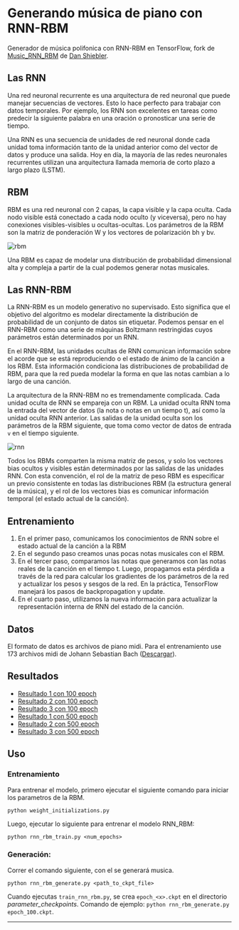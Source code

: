 # Generando música de piano con RNN-RBM
Generador de música polifonica con RNN-RBM en TensorFlow, fork de [Music_RNN_RBM](https://github.com/cesern/Music_RNN_RBM) de [Dan Shiebler](https://github.com/dshieble).

##  Las RNN
Una red neuronal recurrente es una arquitectura de red neuronal que puede manejar secuencias de vectores. Esto lo hace perfecto para trabajar con datos temporales. Por ejemplo, los RNN son excelentes en tareas como predecir la siguiente palabra en una oración o pronosticar una serie de tiempo.

Una RNN es una secuencia de unidades de red neuronal donde cada unidad toma información tanto de la unidad anterior como del vector de datos y produce una salida. Hoy en día, la mayoría de las redes neuronales recurrentes utilizan una arquitectura llamada memoria de corto plazo a largo plazo (LSTM).
## RBM
RBM es una red neuronal con 2 capas, la capa visible y la capa oculta. Cada nodo visible está conectado a cada nodo oculto (y viceversa), pero no hay conexiones visibles-visibles u ocultas-ocultas. Los parámetros de la RBM son la matriz de ponderación W y los vectores de polarización bh y bv.

![rbm](images/RBM.png)

Una RBM es capaz de modelar una distribución de probabilidad dimensional alta y compleja a partir de la cual podemos generar notas musicales.
## Las RNN-RBM
La RNN-RBM es un modelo generativo no supervisado. Esto significa que el objetivo del algoritmo es modelar directamente la distribución de probabilidad de un conjunto de datos sin etiquetar. Podemos pensar en el RNN-RBM como una serie de máquinas Boltzmann restringidas cuyos parámetros están determinados por un RNN.

En el RNN-RBM, las unidades ocultas de RNN comunican información sobre el acorde que se está reproduciendo o el estado de ánimo de la canción a los RBM. Esta información condiciona las distribuciones de probabilidad de RBM, para que la red pueda modelar la forma en que las notas cambian a lo largo de una canción.

La arquitectura de la RNN-RBM no es tremendamente complicada. Cada unidad oculta de RNN se empareja con un RBM. La unidad oculta RNN toma la entrada del vector de datos (la nota o notas en un tiempo t), así como la unidad oculta RNN anterior. Las salidas de la unidad oculta son los parámetros de la RBM siguiente, que toma como vector de datos de entrada `v` en el tiempo siguiente.

![rnn](images/RNNRBM.png)

Todos los RBMs comparten la misma matriz de pesos, y solo los vectores bias ocultos y visibles están determinados por las salidas de las unidades RNN. Con esta convención, el rol de la matriz de peso RBM es especificar un previo consistente en todas las distribuciones RBM (la estructura general de la música), y el rol de los vectores bias es comunicar información temporal (el estado actual de la canción).

## Entrenamiento

1. En el primer paso, comunicamos los conocimientos de RNN sobre el estado actual de la canción a la RBM
2. En el segundo paso creamos unas pocas notas musicales con el RBM.
3. En el tercer paso, comparamos las notas que generamos con las notas reales de la canción en el tiempo t. Luego, propagamos esta pérdida a través de la red para calcular los gradientes de los parámetros de la red y actualizar los pesos y sesgos de la red. En la práctica, TensorFlow manejará los pasos de backpropagation y update.
4. En el cuarto paso, utilizamos la nueva información para actualizar la representación interna de RNN del estado de la canción.

## Datos

El formato de datos es archivos de piano midi. Para el entrenamiento use 173 archivos midi de Johann Sebastian Bach ([Descargar](http://www.bachcentral.com/midiindexcomplete.html)).

## Resultados

* [Resultado 1 con 100 epoch](results/0_resultado_100.mid)
* [Resultado 2 con 100 epoch](results/1_resultado_100.mid)
* [Resultado 3 con 100 epoch](results/2_resultado_100.mid)
* [Resultado 1 con 500 epoch](results/0_resultado_500.mid)
* [Resultado 2 con 500 epoch](results/1_resultado_500.mid)
* [Resultado 3 con 500 epoch](results/2_resultado_500.mid)

## Uso
### Entrenamiento
Para entrenar el modelo, primero ejecutar el siguiente comando para iniciar los parametros de la RBM.
```
python weight_initializations.py
```
Luego, ejecutar lo siguiente para entrenar el modelo RNN_RBM:
```
python rnn_rbm_train.py <num_epochs>
```
### Generación:
Correr el comando siguiente, con el se generará musica. 
```
python rnn_rbm_generate.py <path_to_ckpt_file>
```
Cuando ejecutas `train_rnn_rbm.py`, se crea `epoch_<x>.ckpt` en el directorio _parameter_checkpoints_. Comando de ejemplo: `python rnn_rbm_generate.py epoch_100.ckpt`.

___
